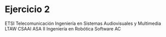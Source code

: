 # Ejercicio 2

<!DOCTYPE Universidad SYSTEM "universidad.dtd">
<Universidad>
  <Escuela>
    <Nombre>ETSI Telecomunicación</Nombre>
    <Grado>
        <Nombre>Ingeniería en Sistemas Audiovisuales y Multimedia</Nombre>
        <Asignatura>LTAW</Asignatura>
        <Asignatura>CSAAI</Asignatura>
        <Asignatura>ASA II</Asignatura>
    </Grado>
    <Grado>
        <Nombre>Ingeniería en Robótica Software</Nombre>
        <Asignatura>AC</Asignatura>
    </Grado>
  </Escuela>
</Universidad>